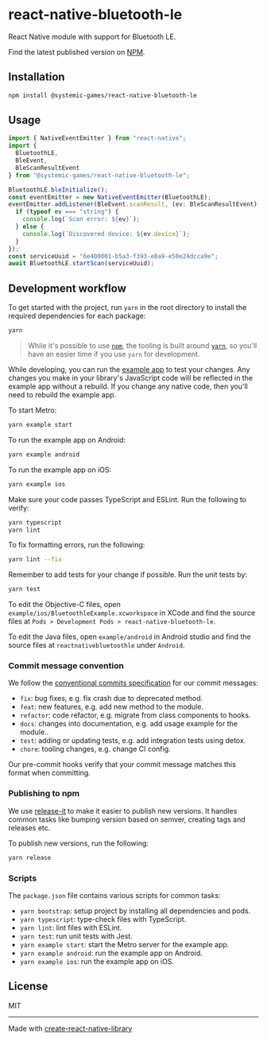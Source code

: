 # react-native-bluetooth-le

React Native module with support for Bluetooth LE.

Find the latest published version on [NPM](
    https://www.npmjs.com/package/@systemic-games/react-native-bluetooth-le
).

## Installation

```sh
npm install @systemic-games/react-native-bluetooth-le
```

## Usage

```js
import { NativeEventEmitter } from "react-native";
import {
  BluetoothLE,
  BleEvent,
  BleScanResultEvent
} from "@systemic-games/react-native-bluetooth-le";

BluetoothLE.bleInitialize();
const eventEmitter = new NativeEventEmitter(BluetoothLE);
eventEmitter.addListener(BleEvent.scanResult, (ev: BleScanResultEvent) => {
  if (typeof ev === "string") {
    console.log(`Scan error: ${ev}`);
  } else {
    console.log(`Discovered device: ${ev.device}`);
  }
});
const serviceUuid = "6e400001-b5a3-f393-e0a9-e50e24dcca9e";
await BluetoothLE.startScan(serviceUuid);
```

## Development workflow

To get started with the project, run `yarn` in the root directory to install the required dependencies for each package:

```sh
yarn
```

> While it's possible to use [`npm`](https://github.com/npm/cli), the tooling is built around [`yarn`](https://classic.yarnpkg.com/), so you'll have an easier time if you use `yarn` for development.

While developing, you can run the [example app](/example/) to test your changes. Any changes you make in your library's JavaScript code will be reflected in the example app without a rebuild. If you change any native code, then you'll need to rebuild the example app.

To start Metro:

```sh
yarn example start
```

To run the example app on Android:

```sh
yarn example android
```

To run the example app on iOS:

```sh
yarn example ios
```

Make sure your code passes TypeScript and ESLint. Run the following to verify:

```sh
yarn typescript
yarn lint
```

To fix formatting errors, run the following:

```sh
yarn lint --fix
```

Remember to add tests for your change if possible. Run the unit tests by:

```sh
yarn test
```

To edit the Objective-C files, open `example/ios/BluetoothleExample.xcworkspace` in XCode and find the source files at `Pods > Development Pods > react-native-bluetooth-le`.

To edit the Java files, open `example/android` in Android studio and find the source files at `reactnativebluetoothle` under `Android`.

### Commit message convention

We follow the [conventional commits specification](https://www.conventionalcommits.org/en) for our commit messages:

- `fix`: bug fixes, e.g. fix crash due to deprecated method.
- `feat`: new features, e.g. add new method to the module.
- `refactor`: code refactor, e.g. migrate from class components to hooks.
- `docs`: changes into documentation, e.g. add usage example for the module..
- `test`: adding or updating tests, e.g. add integration tests using detox.
- `chore`: tooling changes, e.g. change CI config.

Our pre-commit hooks verify that your commit message matches this format when committing.

### Publishing to npm

We use [release-it](https://github.com/release-it/release-it) to make it easier to publish new versions. It handles common tasks like bumping version based on semver, creating tags and releases etc.

To publish new versions, run the following:

```sh
yarn release
```

### Scripts

The `package.json` file contains various scripts for common tasks:

- `yarn bootstrap`: setup project by installing all dependencies and pods.
- `yarn typescript`: type-check files with TypeScript.
- `yarn lint`: lint files with ESLint.
- `yarn test`: run unit tests with Jest.
- `yarn example start`: start the Metro server for the example app.
- `yarn example android`: run the example app on Android.
- `yarn example ios`: run the example app on iOS.

## License

MIT

---

Made with [create-react-native-library](https://github.com/callstack/react-native-builder-bob)
